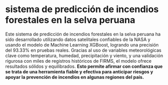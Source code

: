 <h1>sistema de predicción de incendios forestales en la selva peruana</h1>
Este sistema de predicción de incendios forestales en la selva peruana
ha sido desarrollado utilizando datos satelitales confiables de la NASA
y usando el modelo de Machine Learning XGBoost,
logrando una precisión del 93.33% en pruebas reales. Gracias al
uso de variables meteorológicas clave como temperatura, humedad,
precipitación y viento, y una validación rigurosa con miles de
registros históricos de FIRMS, el modelo ofrece resultados sólidos y equilibrados.
<strong>Esto permite afirmar con confianza que se trata de una herramienta
fiable y efectiva para anticipar riesgos y apoyar la prevención de
incendios en algunas regiones del país.</strong>
